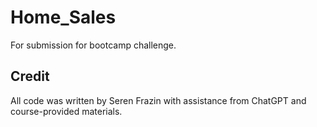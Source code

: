 # Home_Sales

For submission for bootcamp challenge.

## Credit

All code was written by Seren Frazin with assistance from ChatGPT and course-provided materials.
